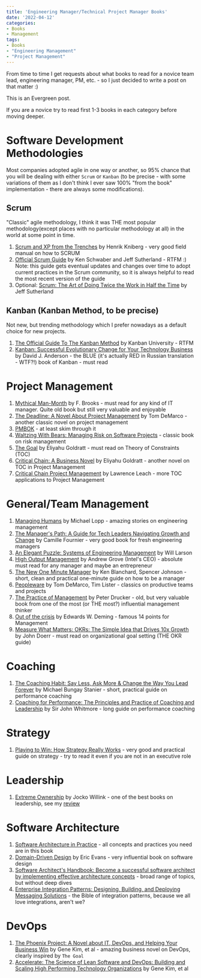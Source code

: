 ```yaml
---
title: 'Engineering Manager/Technical Project Manager Books'
date: '2022-04-12'
categories:
- Books
- Management
tags:
- Books
- "Engineering Management"
- "Project Management"
---
```


From time to time I get requests about what books to read for a novice team lead, engineering manager, PM, etc. - so I just decided to write a post on that matter :) 

This is an Evergreen post.

If you are a novice try to read first 1-3 books in each category before moving deeper.

# Software Development Methodologies

Most companies adopted agile in one way or another, so 95% chance that you will be dealing with either `Scrum` or `Kanban` (to be precise - with some variations of them as I don't think I ever saw 100% "from the book" implementation - there are always some modifications).

## Scrum

"Classic" agile methodology, I think it was THE most popular methodology(except places with no particular methodology at all) in the world at some point in time. 

1. [Scrum and XP from the Trenches](https://www.infoq.com/minibooks/scrum-xp-from-the-trenches-2/) by Henrik Kniberg - very good field manual on how to SCRUM
2. [Official Scrum Guide](https://scrumguides.org/docs/scrumguide/v2020/2020-Scrum-Guide-US.pdf#zoom=100) by Ken Schwaber and Jeff Sutherland - RTFM :) Note: this guide gets eventual updates and changes over time to adopt current practices in the Scrum community, so it is always helpful to read the most recent version of the guide
3. Optional: [Scrum: The Art of Doing Twice the Work in Half the Time](https://www.amazon.com/Scrum-Doing-Twice-Work-Half/dp/038534645X) by Jeff Sutherland

## Kanban (Kanban Method, to be precise)

Not new, but trending methodology which I prefer nowadays as a default choice for new projects.

1. [The Official Guide To The Kanban Method](https://resources.kanban.university/kanban-guide/) by Kanban University - RTFM
2. [Kanban: Successful Evolutionary Change for Your Technology Business](https://www.amazon.com/Kanban-David-J-Anderson-ebook/dp/B0057H2M70/) by David J. Anderson - the BLUE (it's actually RED in Russian translation - WTF?!) book of Kanban - must read

# Project Management

1. [Mythical Man-Month](https://www.amazon.com/Mythical-Man-Month-Anniversary-Software-Engineering-ebook-dp-B00B8USS14/dp/B00B8USS14/) by F. Brooks - must read for any kind of IT manager. Quite old book but still very valuable and enjoyable
2. [The Deadline: A Novel About Project Management](https://www.amazon.com/Deadline-Novel-About-Project-Management-ebook/dp/B006MN4RAS/) by Tom DeMarco - another classic novel on project management
3. [PMBOK](https://www.amazon.com/Guide-Project-Management-Knowledge-PMBOK®-ebook/dp/B096KV7FXQ) - at least skim through it
4. [Waltzing With Bears: Managing Risk on Software Projects](https://www.amazon.com/Waltzing-Bears-Managing-Software-Projects/dp/0932633609/) - classic book on risk management
5. [The Goal](https://www.amazon.com/Goal-Process-Ongoing-Improvement-ebook/dp/B002LHRM2O/) by Eliyahu Goldratt - must read on Theory of Constraints (TOC)
6. [Critical Chain: A Business Novel](https://www.amazon.com/Critical-Chain-Business-Eliyahu-Goldratt-ebook/dp/B002LHRM2E/) by Eliyahu Goldratt - another novel on TOC in Project Management
7. [Critical Chain Project Management](https://www.amazon.com/Critical-Management-Technology-Professional-Development-ebook/dp/B00LOV10A8/) by Lawrence Leach - more TOC applications to Project Management

# General/Team Management

1. [Managing Humans](https://www.amazon.com/Managing-Humans-Humorous-Software-Engineering-ebook/dp/B01J53IE1O) by Michael Lopp - amazing stories on engineering management
2. [The Manager's Path: A Guide for Tech Leaders Navigating Growth and Change](https://www.amazon.com/Managers-Path-Leaders-Navigating-Growth-ebook/dp/B06XP3GJ7F/) by Camille Fournier - very good book for fresh engineering managers
3. [An Elegant Puzzle: Systems of Engineering Management](https://www.amazon.com/Elegant-Puzzle-Systems-Engineering-Management-ebook/dp/B07QYCHJ7V/) by Will Larson
4. [High Output Management](https://www.amazon.com/High-Output-Management-Andrew-Grove-ebook/dp/B015VACHOK/) by Andrew Grove (Intel's CEO) - absolute must read for any manager and maybe an entrepreneur
5. [The New One Minute Manager](https://www.amazon.com/New-One-Minute-Manager-ebook/dp/B00MMG19OG/) by Ken Blanchard, Spencer Johnson - short, clean and practical one-minute guide on how to be a manager
6. [Peopleware](https://www.amazon.com/Peopleware-Productive-Projects-Teams-3rd/dp/0321934113/) by Tom DeMarco, Tim Lister - classics on productive teams and projects
7. [The Practice of Management](https://www.amazon.com/Practice-Management-Peter-F-Drucker-ebook/dp/B003F1WM8E/) by Peter Drucker - old, but very valuable book from one of the most (or THE most?) influential management thinker
8. [Out of the crisis](https://www.amazon.com/Out-Crisis-reissue-Edwards-Deming-ebook/dp/B08FZLVM1D/) by Edwards W. Deming - famous 14 points for Management
9. [Measure What Matters: OKRs: The Simple Idea that Drives 10x Growth](https://www.amazon.com/Measure-What-Matters-Simple-Drives-ebook/dp/B078X4HKS9) by John Doerr - must read on organizational goal setting (THE OKR guide)

# Coaching

1. [The Coaching Habit: Say Less, Ask More & Change the Way You Lead Forever](https://www.amazon.com/Coaching-Habit-Less-Change-Forever-ebook/dp/B01BUIBBZI/) by Michael Bungay Stanier - short, practical guide on performance coaching
2. [Coaching for Performance: The Principles and Practice of Coaching and Leadership](https://www.amazon.com/Coaching-Performance-Principles-Leadership-Professionals-ebook/dp/B01HPVHM0C/) by Sir John Whitmore - long guide on performance coaching

# Strategy

1. [Playing to Win: How Strategy Really Works](https://www.amazon.com/Playing-Win-Strategy-Really-Works-ebook/dp/B00AJVJ1HI/) - very good and practical guide on strategy - try to read it even if you are not in an executive role

# Leadership

1. [Extreme Ownership](https://www.amazon.com/Extreme-Ownership-U-S-Navy-SEALs-ebook/dp/B0739PYQSS/) by Jocko Willink - one of the best books on leadership, see my [review](/extreme-ownership-book-notes)


# Software Architecture

1. [Software Architecture in Practice](https://www.amazon.com/Software-Architecture-Practice-3rd-Engineering/dp/0321815734) - all concepts and practices you need are in this book
2. [Domain-Driven Design](https://www.amazon.com/Domain-Driven-Design-Tackling-Complexity-Software/dp/0321125215) by Eric Evans - very influential book on software design
3. [Software Architect's Handbook: Become a successful software architect by implementing effective architecture concepts](https://www.amazon.com/Software-Architects-Handbook-implementing-architecture/dp/1788624068/) - broad range of topics, but without deep dives
4. [Enterprise Integration Patterns: Designing, Building, and Deploying Messaging Solutions](https://www.amazon.com/Enterprise-Integration-Patterns-Designing-Deploying/dp/0321200683) - the Bible of integration patterns, because we all love integrations, aren't we?
   
# DevOps

1. [The Phoenix Project: A Novel about IT, DevOps, and Helping Your Business Win](https://www.amazon.com/Phoenix-Project-DevOps-Helping-Business-ebook/dp/B078Y98RG8/) by Gene Kim, et al - amazing business novel on DevOps, clearly inspired by `The Goal`
2. [Accelerate: The Science of Lean Software and DevOps: Building and Scaling High Performing Technology Organizations](https://www.amazon.com/Accelerate-Software-Performing-Technology-Organizations-ebook/dp/B07B9F83WM/) by Gene Kim, et al
